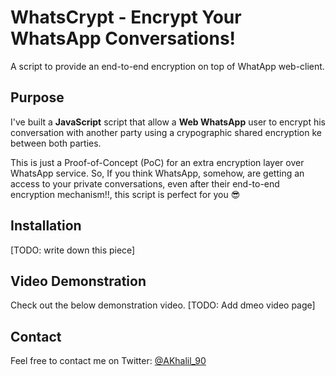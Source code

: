 # WhatsCrypt - Encrypt Your WhatsApp Conversations!
A script to provide an end-to-end encryption on top of WhatApp web-client.

## Purpose
I've built a **JavaScript** script that allow a **Web WhatsApp** user to encrypt his conversation with another party using a crypographic shared encryption ke between both parties.

This is just a Proof-of-Concept (PoC) for an extra encryption layer over WhatsApp service. So, If you think WhatsApp, somehow, are getting an access to your private conversations, even after their end-to-end encryption mechanism!!, this script is perfect for you :sunglasses:

## Installation
[TODO: write down this piece]

## Video Demonstration
Check out the below demonstration video.
[TODO: Add dmeo video page]

## Contact
Feel free to contact me on Twitter: [@AKhalil_90](https://twitter.com/AKhalil_90)
